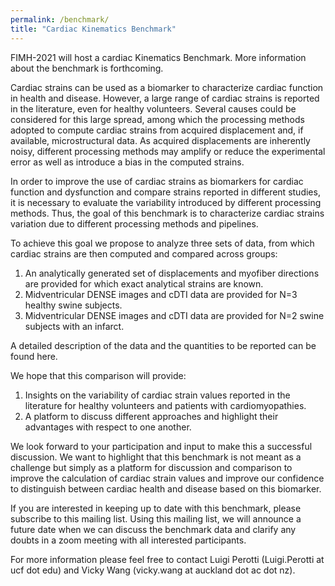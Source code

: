 ```yaml
---
permalink: /benchmark/
title: "Cardiac Kinematics Benchmark"
---
```


FIMH-2021 will host a cardiac Kinematics Benchmark. More information about the benchmark is forthcoming.

Cardiac strains can be used as a biomarker to characterize cardiac function in health and disease. However, a large range of cardiac strains is 
reported in the literature, even for healthy volunteers. Several causes could be considered for this large spread, among which the processing methods
adopted to compute cardiac strains from acquired displacement and, if available, microstructural data. As acquired displacements are inherently noisy, different processing methods may amplify or reduce the experimental error as well as introduce a bias in the computed strains. 

In order to improve the use of cardiac strains as biomarkers for cardiac function and dysfunction and compare strains reported in different studies, 
it is necessary to evaluate the variability introduced by different processing methods. Thus, the goal of this benchmark is to characterize cardiac strains
variation due to different processing methods and pipelines. 

To achieve this goal we propose to analyze three sets of data, from which cardiac strains are then computed and compared across groups:
1. An analytically generated set of displacements and myofiber directions are provided for which exact analytical strains are known.
2. Midventricular DENSE images and cDTI data are provided for N=3 healthy swine subjects.
3. Midventricular DENSE images and cDTI data are provided for N=2 swine subjects with an infarct.

A detailed description of the data and the quantities to be reported can be found here.

We hope that this comparison will provide:
1. Insights on the variability of cardiac strain values reported in the literature for healthy volunteers and patients with cardiomyopathies.
2. A platform to discuss different approaches and highlight their advantages with respect to one another.

We look forward to your participation and input to make this a successful discussion. We want to highlight that this benchmark is not meant as a challenge but simply as a platform for discussion and comparison to improve the calculation of cardiac strain values and improve our confidence to distinguish between cardiac health and disease based on this biomarker.

If you are interested in keeping up to date with this benchmark, please subscribe to this mailing list. Using this mailing list, we will announce a
future date when we can discuss the benchmark data and clarify any doubts in a zoom meeting with all interested participants.

For more information please feel free to contact Luigi Perotti (Luigi.Perotti at ucf dot edu) and Vicky Wang (vicky.wang at auckland dot ac dot nz).
